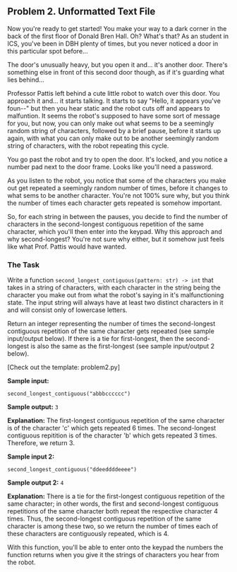 ## Problem 2. Unformatted Text File

Now you're ready to get started! You make your way to a dark corner in the back of the first floor of Donald Bren Hall. 
Oh? What's that? As an student in ICS, you've been in DBH plenty of times, but you never noticed a door in this 
particular spot before...

The door's unusually heavy, but you open it and... it's another door. There's something else in front of this second door
though, as if it's guarding what lies behind...

Professor Pattis left behind a cute little robot to watch over this door. You approach it and... it starts talking. 
It starts to say "Hello, it appears you've foun--" but then you hear static and the robot cuts off and appears to malfuntion.
It seems the robot's supposed to have some sort of message for you, but now, you can only make out what seems to be a seemingly 
random string of characters, followed by a brief pause, before it starts up again, with what you can only make out to be another
seemingly random string of characters, with the robot repeating this cycle.

You go past the robot and try to open the door. It's locked, and you notice a number pad next to the door frame. Looks like
you'll need a password.

As you listen to the robot, you notice that some of the characters you make out get repeated a seemingly random number 
of times, before it changes to what sems to be another character. You're not 100% sure why, but you think the number 
of times each character gets repeated is somehow important.

So, for each string in between the pauses, you decide to find the number of characters in the second-longest contiguous 
repetition of the same character, which you'll then enter into the keypad. Why this approach and why second-longest? 
You're not sure why either, but it somehow just feels like what Prof. Pattis would have wanted.


### The Task

Write a function `second_longest_contiguous(pattern: str) -> int` that takes in a string of characters, with each character
in the string being the character you make out from what the robot's saying in it's malfunctioning state. The input string 
will always have at least two distinct characters in it and will consist only of lowercase letters.

Return an integer representing the number of times the second-longest contiguous repetition of the same character gets 
repeated (see sample input/output below). If there is a tie for first-longest, then the second-longest is also the 
same as the first-longest (see sample input/output 2 below).

[Check out the template: problem2.py]

**Sample input:**
```
second_longest_contiguous("abbbcccccc")
```
**Sample output:** `3`

**Explanation:** The first-longest contiguous repetition of the same character is of the character 'c' which gets repeated 6 times. The second-longest contiguous repitition is of the character 'b' which gets repeated 3 times. Therefore, we return 3.

**Sample input 2:**
```
second_longest_contiguous("ddeeddddeeee")
```

**Sample output 2:** `4`

**Explanation:** There is a tie for the first-longest contiguous repetition of the same character; in other words, the
first and second-longest contiguous repetitions of the same character both repeat the respective character 4 times.
Thus, the second-longest contiguous repetition of the same character is among these two, so we return the number of
times each of these characters are contiguously repeated, which is 4.


With this function, you'll be able to enter onto the keypad the numbers the function returns when you give it the strings
of characters you hear from the robot.
